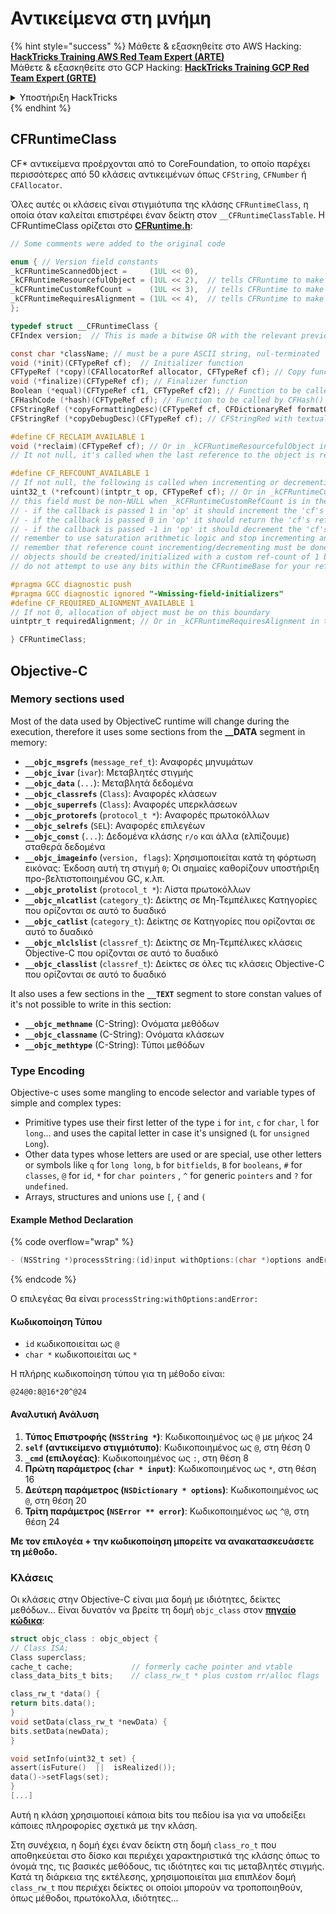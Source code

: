 # Αντικείμενα στη μνήμη

{% hint style="success" %}
Μάθετε & εξασκηθείτε στο AWS Hacking:<img src="/.gitbook/assets/arte.png" alt="" data-size="line">[**HackTricks Training AWS Red Team Expert (ARTE)**](https://training.hacktricks.xyz/courses/arte)<img src="/.gitbook/assets/arte.png" alt="" data-size="line">\
Μάθετε & εξασκηθείτε στο GCP Hacking: <img src="/.gitbook/assets/grte.png" alt="" data-size="line">[**HackTricks Training GCP Red Team Expert (GRTE)**<img src="/.gitbook/assets/grte.png" alt="" data-size="line">](https://training.hacktricks.xyz/courses/grte)

<details>

<summary>Υποστήριξη HackTricks</summary>

* Ελέγξτε τα [**σχέδια συνδρομής**](https://github.com/sponsors/carlospolop)!
* **Εγγραφείτε στην** 💬 [**ομάδα Discord**](https://discord.gg/hRep4RUj7f) ή στην [**ομάδα telegram**](https://t.me/peass) ή **ακολουθήστε** μας στο **Twitter** 🐦 [**@hacktricks\_live**](https://twitter.com/hacktricks\_live)**.**
* **Μοιραστείτε κόλπα hacking υποβάλλοντας PRs στα** [**HackTricks**](https://github.com/carlospolop/hacktricks) και [**HackTricks Cloud**](https://github.com/carlospolop/hacktricks-cloud) github repos.

</details>
{% endhint %}

## CFRuntimeClass

CF\* αντικείμενα προέρχονται από το CoreFoundation, το οποίο παρέχει περισσότερες από 50 κλάσεις αντικειμένων όπως `CFString`, `CFNumber` ή `CFAllocator`.

Όλες αυτές οι κλάσεις είναι στιγμιότυπα της κλάσης `CFRuntimeClass`, η οποία όταν καλείται επιστρέφει έναν δείκτη στον `__CFRuntimeClassTable`. Η CFRuntimeClass ορίζεται στο [**CFRuntime.h**](https://opensource.apple.com/source/CF/CF-1153.18/CFRuntime.h.auto.html):
```objectivec
// Some comments were added to the original code

enum { // Version field constants
_kCFRuntimeScannedObject =     (1UL << 0),
_kCFRuntimeResourcefulObject = (1UL << 2),  // tells CFRuntime to make use of the reclaim field
_kCFRuntimeCustomRefCount =    (1UL << 3),  // tells CFRuntime to make use of the refcount field
_kCFRuntimeRequiresAlignment = (1UL << 4),  // tells CFRuntime to make use of the requiredAlignment field
};

typedef struct __CFRuntimeClass {
CFIndex version;  // This is made a bitwise OR with the relevant previous flags

const char *className; // must be a pure ASCII string, nul-terminated
void (*init)(CFTypeRef cf);  // Initializer function
CFTypeRef (*copy)(CFAllocatorRef allocator, CFTypeRef cf); // Copy function, taking CFAllocatorRef and CFTypeRef to copy
void (*finalize)(CFTypeRef cf); // Finalizer function
Boolean (*equal)(CFTypeRef cf1, CFTypeRef cf2); // Function to be called by CFEqual()
CFHashCode (*hash)(CFTypeRef cf); // Function to be called by CFHash()
CFStringRef (*copyFormattingDesc)(CFTypeRef cf, CFDictionaryRef formatOptions); // Provides a CFStringRef with a textual description of the object// return str with retain
CFStringRef (*copyDebugDesc)(CFTypeRef cf);	// CFStringRed with textual description of the object for CFCopyDescription

#define CF_RECLAIM_AVAILABLE 1
void (*reclaim)(CFTypeRef cf); // Or in _kCFRuntimeResourcefulObject in the .version to indicate this field should be used
// It not null, it's called when the last reference to the object is released

#define CF_REFCOUNT_AVAILABLE 1
// If not null, the following is called when incrementing or decrementing reference count
uint32_t (*refcount)(intptr_t op, CFTypeRef cf); // Or in _kCFRuntimeCustomRefCount in the .version to indicate this field should be used
// this field must be non-NULL when _kCFRuntimeCustomRefCount is in the .version field
// - if the callback is passed 1 in 'op' it should increment the 'cf's reference count and return 0
// - if the callback is passed 0 in 'op' it should return the 'cf's reference count, up to 32 bits
// - if the callback is passed -1 in 'op' it should decrement the 'cf's reference count; if it is now zero, 'cf' should be cleaned up and deallocated (the finalize callback above will NOT be called unless the process is running under GC, and CF does not deallocate the memory for you; if running under GC, finalize should do the object tear-down and free the object memory); then return 0
// remember to use saturation arithmetic logic and stop incrementing and decrementing when the ref count hits UINT32_MAX, or you will have a security bug
// remember that reference count incrementing/decrementing must be done thread-safely/atomically
// objects should be created/initialized with a custom ref-count of 1 by the class creation functions
// do not attempt to use any bits within the CFRuntimeBase for your reference count; store that in some additional field in your CF object

#pragma GCC diagnostic push
#pragma GCC diagnostic ignored "-Wmissing-field-initializers"
#define CF_REQUIRED_ALIGNMENT_AVAILABLE 1
// If not 0, allocation of object must be on this boundary
uintptr_t requiredAlignment; // Or in _kCFRuntimeRequiresAlignment in the .version field to indicate this field should be used; the allocator to _CFRuntimeCreateInstance() will be ignored in this case; if this is less than the minimum alignment the system supports, you'll get higher alignment; if this is not an alignment the system supports (e.g., most systems will only support powers of two, or if it is too high), the result (consequences) will be up to CF or the system to decide

} CFRuntimeClass;
```
## Objective-C

### Memory sections used

Most of the data used by ObjectiveC runtime will change during the execution, therefore it uses some sections from the **\_\_DATA** segment in memory:

* **`__objc_msgrefs`** (`message_ref_t`): Αναφορές μηνυμάτων
* **`__objc_ivar`** (`ivar`): Μεταβλητές στιγμής
* **`__objc_data`** (`...`): Μεταβλητά δεδομένα
* **`__objc_classrefs`** (`Class`): Αναφορές κλάσεων
* **`__objc_superrefs`** (`Class`): Αναφορές υπερκλάσεων
* **`__objc_protorefs`** (`protocol_t *`): Αναφορές πρωτοκόλλων
* **`__objc_selrefs`** (`SEL`): Αναφορές επιλεγέων
* **`__objc_const`** (`...`): Δεδομένα κλάσης `r/o` και άλλα (ελπίζουμε) σταθερά δεδομένα
* **`__objc_imageinfo`** (`version, flags`): Χρησιμοποιείται κατά τη φόρτωση εικόνας: Έκδοση αυτή τη στιγμή `0`; Οι σημαίες καθορίζουν υποστήριξη προ-βελτιστοποιημένου GC, κ.λπ.
* **`__objc_protolist`** (`protocol_t *`): Λίστα πρωτοκόλλων
* **`__objc_nlcatlist`** (`category_t`): Δείκτης σε Μη-Τεμπέλικες Κατηγορίες που ορίζονται σε αυτό το δυαδικό
* **`__objc_catlist`** (`category_t`): Δείκτης σε Κατηγορίες που ορίζονται σε αυτό το δυαδικό
* **`__objc_nlclslist`** (`classref_t`): Δείκτης σε Μη-Τεμπέλικες κλάσεις Objective-C που ορίζονται σε αυτό το δυαδικό
* **`__objc_classlist`** (`classref_t`): Δείκτες σε όλες τις κλάσεις Objective-C που ορίζονται σε αυτό το δυαδικό

It also uses a few sections in the **`__TEXT`** segment to store constan values of it's not possible to write in this section:

* **`__objc_methname`** (C-String): Ονόματα μεθόδων
* **`__objc_classname`** (C-String): Ονόματα κλάσεων
* **`__objc_methtype`** (C-String): Τύποι μεθόδων

### Type Encoding

Objective-c uses some mangling to encode selector and variable types of simple and complex types:

* Primitive types use their first letter of the type `i` for `int`, `c` for `char`, `l` for `long`... and uses the capital letter in case it's unsigned (`L` for `unsigned Long`).
* Other data types whose letters are used or are special, use other letters or symbols like `q` for `long long`, `b` for `bitfields`, `B` for `booleans`, `#` for `classes`, `@` for `id`, `*` for `char pointers` , `^` for generic `pointers` and `?` for `undefined`.
* Arrays, structures and unions use `[`, `{` and `(`

#### Example Method Declaration

{% code overflow="wrap" %}
```objectivec
- (NSString *)processString:(id)input withOptions:(char *)options andError:(id)error;
```
{% endcode %}

Ο επιλεγέας θα είναι `processString:withOptions:andError:`

#### Κωδικοποίηση Τύπου

* `id` κωδικοποιείται ως `@`
* `char *` κωδικοποιείται ως `*`

Η πλήρης κωδικοποίηση τύπου για τη μέθοδο είναι:
```less
@24@0:8@16*20^@24
```
#### Αναλυτική Ανάλυση

1. **Τύπος Επιστροφής (`NSString *`)**: Κωδικοποιημένος ως `@` με μήκος 24
2. **`self` (αντικείμενο στιγμιότυπο)**: Κωδικοποιημένος ως `@`, στη θέση 0
3. **`_cmd` (επιλογέας)**: Κωδικοποιημένος ως `:`, στη θέση 8
4. **Πρώτη παράμετρος (`char * input`)**: Κωδικοποιημένος ως `*`, στη θέση 16
5. **Δεύτερη παράμετρος (`NSDictionary * options`)**: Κωδικοποιημένος ως `@`, στη θέση 20
6. **Τρίτη παράμετρος (`NSError ** error`)**: Κωδικοποιημένος ως `^@`, στη θέση 24

**Με τον επιλογέα + την κωδικοποίηση μπορείτε να ανακατασκευάσετε τη μέθοδο.**

### **Κλάσεις**

Οι κλάσεις στην Objective-C είναι μια δομή με ιδιότητες, δείκτες μεθόδων... Είναι δυνατόν να βρείτε τη δομή `objc_class` στον [**πηγαίο κώδικα**](https://opensource.apple.com/source/objc4/objc4-756.2/runtime/objc-runtime-new.h.auto.html):
```objectivec
struct objc_class : objc_object {
// Class ISA;
Class superclass;
cache_t cache;             // formerly cache pointer and vtable
class_data_bits_t bits;    // class_rw_t * plus custom rr/alloc flags

class_rw_t *data() {
return bits.data();
}
void setData(class_rw_t *newData) {
bits.setData(newData);
}

void setInfo(uint32_t set) {
assert(isFuture()  ||  isRealized());
data()->setFlags(set);
}
[...]
```
Αυτή η κλάση χρησιμοποιεί κάποια bits του πεδίου isa για να υποδείξει κάποιες πληροφορίες σχετικά με την κλάση.

Στη συνέχεια, η δομή έχει έναν δείκτη στη δομή `class_ro_t` που αποθηκεύεται στο δίσκο και περιέχει χαρακτηριστικά της κλάσης όπως το όνομά της, τις βασικές μεθόδους, τις ιδιότητες και τις μεταβλητές στιγμής.\
Κατά τη διάρκεια της εκτέλεσης, χρησιμοποιείται μια επιπλέον δομή `class_rw_t` που περιέχει δείκτες οι οποίοι μπορούν να τροποποιηθούν, όπως μέθοδοι, πρωτόκολλα, ιδιότητες...
